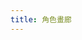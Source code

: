 ```yaml
---
title: 角色畫廊
---
```


<!-- 引入 Glide.js -->
<link rel="stylesheet" href="https://cdn.jsdelivr.net/npm/@glidejs/glide/dist/css/glide.core.min.css">
<link rel="stylesheet" href="https://cdn.jsdelivr.net/npm/@glidejs/glide/dist/css/glide.theme.min.css">
<script src="https://cdn.jsdelivr.net/npm/@glidejs/glide" defer></script>

<!-- 引入 lightGallery -->
<link rel="stylesheet" href="https://cdn.jsdelivr.net/npm/lightgallery@2.7.1/css/lightgallery.css">
<link rel="stylesheet" href="https://cdn.jsdelivr.net/npm/lightgallery@2.7.1/css/lg-zoom.css">
<script src="https://cdn.jsdelivr.net/npm/lightgallery@2.7.1/lightgallery.min.js" defer></script>
<script src="https://cdn.jsdelivr.net/npm/lightgallery@2.7.1/plugins/zoom/lg-zoom.min.js" defer></script>

<!-- 角色快速跳轉 -->
<div class="character-nav" id="character-nav">
  <!-- 按钮将由脚本动态生成 -->
</div>

<!-- 瀑布流畫廊 -->
<div id="masonry-gallery" class="masonry-container">
  <!-- 图片项将由脚本动态生成 -->
</div>

<!-- 每個角色的輪播圖 -->
<div class="character-slides" id="character-slides">
  <!-- 轮播将由脚本动态生成 -->
</div>

<style>
/* 基本樣式 */
.character-slides {
  position: relative;
  width: 100%;
  max-width: 600px;
  margin: 0 auto;
  text-align: center;
}

.character-slider {
  display: none;
  margin: 20px auto;
  width: 100%;
}

.character-slider.active {
  display: block;
}

.glide__slide {
  display: flex;
  flex-direction: column;
  align-items: center;
  justify-content: center;
  padding: 20px;
}

/* 圖片容器樣式 */
.image-container {
  width: 100%;
  max-width: 400px;
  margin: 0 auto;
  display: flex;
  justify-content: center;
  align-items: center;
  position: relative;
  overflow: hidden;
}

.glide__slide img {
  max-width: 100%;
  max-height: 500px;
  width: auto;
  height: auto;
  object-fit: contain;
  border-radius: 8px;
  /* 移除陰影 */
  /* box-shadow: 0 4px 8px rgba(0,0,0,0.1); */
}

/* 角色導航樣式 */
.character-nav {
  display: flex;
  justify-content: center;
  flex-wrap: wrap;
  gap: 10px;
  margin: 20px auto;
  max-width: 800px;
}

.char-btn {
  padding: 8px 16px;
  border: 1px solid var(--lightgray);
  border-radius: 20px;
  background: var(--light);
  cursor: pointer;
  transition: all 0.3s ease;
  font-size: 0.9em;
}

.char-btn:hover,
.char-btn.active {
  background: var(--secondary);
  color: var(--light);
}

/* 說明文字樣式 - 完全重寫 */
.slide-caption {
  margin: 20px auto 0;
  text-align: center;
  width: 100%;
  max-width: 400px;
  padding: 10px;
  box-sizing: border-box;
}

/* 隱藏所有Quartz生成的懸停元素 */
.slide-caption h3 a:after,
.slide-caption h3 a:before,
.slide-caption h3:after,
.slide-caption h3:before,
.slide-caption h3 .internal-link:after,
.slide-caption h3 .internal-link:before,
.slide-caption * .heading-anchor:after,
.slide-caption * .heading-anchor:before,
.slide-caption * .internal-link:after,
.slide-caption * .internal-link:before {
  display: none !important;
  opacity: 0 !important;
  content: none !important;
  visibility: hidden !important;
}

/* 完全重置標題樣式 */
.slide-caption h3 {
  display: block;
  width: 100%;
  margin: 0 auto;
  padding: 0;
  text-align: center;
  position: static;
  line-height: 1.5;
  font-size: 1.5em;
}

/* 強制覆蓋任何可能的Quartz樣式 */
.slide-caption h3,
.slide-caption h3 a,
.slide-caption h3 span,
.slide-caption h3 * {
  display: inline !important;
  text-align: center !important;
  position: static !important;
}

/* 確保段落文本也完全居中 */
.slide-caption p {
  display: block;
  width: 100%;
  margin: 10px auto;
  text-align: center;
  color: var(--gray);
}

.character-link {
  display: inline-block;
  margin-top: 10px;
  padding: 5px 10px;
  border-radius: 4px;
  background: var(--secondary);
  color: var(--light);
  text-decoration: none;
  transition: opacity 0.3s ease;
}

.character-link:hover {
  opacity: 0.8;
}

/* 隱藏被篩選的幻燈片 */
.glide__slide.hidden {
  display: none;
}

/* 修改導航箭頭樣式 */
.glide__arrow {
  position: absolute;
  top: 50%;
  transform: translateY(-50%);
  background: var(--light);
  color: var(--secondary);
  border: 1px solid var(--lightgray);
  border-radius: 50%;
  width: 40px;
  height: 40px;
  font-size: 1.2rem;
  cursor: pointer;
  transition: all 0.3s ease;
  z-index: 10;
  display: flex;
  justify-content: center;
  align-items: center;
  padding: 0;
  line-height: 1;
  
  /* 增加陰影效果，提高可見度 */
  box-shadow: 0 2px 10px rgba(0, 0, 0, 0.1);
}

/* 適應日/夜間模式 */
@media (prefers-color-scheme: light) {
  .glide__arrow {
    /* 日間模式下增強陰影 */
    box-shadow: 0 4px 12px rgba(0, 0, 0, 0.15), 0 0 0 1px rgba(0, 0, 0, 0.05);
    /* 確保文字在背景上可見 */
    color: var(--dark);
  }
}

@media (prefers-color-scheme: dark) {
  .glide__arrow {
    /* 夜間模式調整 */
    background: var(--dark);
    color: var(--light);
    border-color: var(--secondary);
    box-shadow: 0 4px 12px rgba(0, 0, 0, 0.3);
  }
}

.glide__arrow:hover {
  background: var(--secondary);
  color: var(--light);
  box-shadow: 0 4px 15px rgba(0, 0, 0, 0.25);
}

.glide__arrow--left {
  left: 10px;
}

.glide__arrow--right {
  right: 10px;
}

/* 修改 glide__track 容器，增加底部間距 */
.glide__track {
  position: relative;
  padding-bottom: 40px; /* 為導航點留出空間 */
}

/* 重新定位導航點 */
.glide__bullets {
  position: absolute;
  bottom: 10px; /* 從底部向上移動 */
  left: 50%;
  transform: translateX(-50%);
  display: flex;
  gap: 0.5rem;
  z-index: 5; /* 確保在其他元素上方 */
  padding: 5px 10px;
  border-radius: 20px;
  background-color: rgba(255, 255, 255, 0.5); /* 半透明背景增強可見度 */
}

/* 適應暗色模式的導航點背景 */
@media (prefers-color-scheme: dark) {
  .glide__bullets {
    background-color: rgba(0, 0, 0, 0.5);
  }
}

/* 增加輪播容器和說明文字的間距 */
.character-slider {
  margin-bottom: 30px;
}

.slide-caption {
  margin-top: 20px; /* 增加與導航點的距離 */
  padding-top: 5px;
  border-top: 1px solid var(--lightgray); /* 添加分隔線增強視覺區分 */
}

/* 增強導航點可視性 */
.glide__bullet {
  width: 12px;
  height: 12px;
  opacity: 0.7;
  background-color: #777;
  border: none;
  border-radius: 50%;
  margin: 0 3px;
  padding: 0;
  cursor: pointer;
}

.glide__bullet--active {
  opacity: 1;
  background-color: var(--secondary);
  transform: scale(1.3);
}

/* 修正輪播容器和內容的對齊問題 */
.glide, .glide__track, .glide__slides {
  width: 100%;
  margin: 0 auto;
}

.glide__slides {
  align-items: center;
  justify-content: center;
}

/* 全局覆蓋Quartz的標題樣式 - 更強力的選擇器 */
body .article .content h1, 
body .article .content h2,
body .article .content h3,
body .article .content h4,
body .article .content h5,
body .article .content h6,
body .article .content .slide-caption h3,
.article .content h1,
.article .content h2,
.article .content h3,
.article .content h4,
.article .content h5,
.article .content h6,
.article .content .slide-caption h3 {
  text-align: center !important;
}

/* 徹底禁用所有的懸停圖標 */
body .article a.internal-link::after,
body .article a.tag::after,
body .article a.heading-anchor::after,
body .article .slide-caption a::after,
body .article .slide-caption h3::after,
.article a.internal-link::after,
.article a.tag::after,
.article a.heading-anchor::after,
.article .slide-caption a::after,
.article .slide-caption h3::after {
  display: none !important;
  content: none !important;
  opacity: 0 !important;
  visibility: hidden !important;
}

/* 清除任何可能的浮動影響 */
.slide-caption:after {
  content: "";
  display: table;
  clear: both;
}

/* 強制所有文本元素居中對齊 */
.slide-caption *,
.slide-caption h3,
.slide-caption p,
.slide-caption a {
  text-align: center !important;
  display: block !important;
  margin-left: auto !important;
  margin-right: auto !important;
}

/* 為確保懸停圖標絕對不顯示，使用更激進的方式 */
.slide-caption h3:before,
.slide-caption h3:after,
.slide-caption a:before,
.slide-caption a:after {
  position: absolute !important;
  width: 0 !important;
  height: 0 !important;
  opacity: 0 !important;
  overflow: hidden !important;
  pointer-events: none !important;
  z-index: -9999 !important;
  content: "" !important;
}

/* 瀑布流畫廊樣式 */
.masonry-container {
  width: 100%;
  max-width: 1200px;
  margin: 30px auto;
  column-count: 3;
  column-gap: 20px;
  display: none;
}

@media (max-width: 1100px) {
  .masonry-container {
    column-count: 2;
  }
}

@media (max-width: 700px) {
  .masonry-container {
    column-count: 1;
  }
}

.masonry-container.active {
  display: block;
}

/* 當瀑布流處於全部模式時，隱藏圖片說明 */
.masonry-container.all-mode .image-caption {
  display: none;
}

/* 始终隐藏所有图片说明 */
.image-caption {
  display: none !important;
  visibility: hidden !important;
  height: 0 !important;
  overflow: hidden !important;
  margin: 0 !important;
  padding: 0 !important;
  opacity: 0 !important;
}

/* 隐藏轮播图中的说明文字 */
.slide-caption {
  display: none !important;
  visibility: hidden !important;
  height: 0 !important;
  overflow: hidden !important;
  margin: 0 !important;
  padding: 0 !important;
  opacity: 0 !important;
}

.masonry-item {
  break-inside: avoid;
  margin-bottom: 20px;
  display: none;
  cursor: pointer;
}

.masonry-item.show {
  display: block;
}

.masonry-item .image-container {
  position: relative;
  overflow: hidden;
  border-radius: 8px;
  /* 移除陰影 */
  /* box-shadow: 0 4px 8px rgba(0,0,0,0.1); */
  transition: transform 0.3s ease;
  display: block;
  width: 100%;
}

.masonry-item .image-container:hover {
  transform: translateY(-5px);
  /* 移除陰影 */
  /* box-shadow: 0 8px 16px rgba(0,0,0,0.2); */
}

.masonry-item img {
  width: 100%;
  display: block;
  border-radius: 8px;
}

.masonry-item .image-caption {
  padding: 15px;
  background-color: var(--light);
  border-radius: 0 0 8px 8px;
  text-align: center;
}

/* 適應暗色模式 */
@media (prefers-color-scheme: dark) {
  .masonry-item .image-caption {
    background-color: var(--dark);
  }
}

.masonry-item .image-caption h3 {
  margin: 0 0 8px 0;
  font-size: 1.2em;
}

.masonry-item .image-caption p {
  margin: 8px 0;
  font-size: 0.9em;
  color: var(--gray);
}

/* lightGallery 相關樣式 */
.lg-backdrop {
  background-color: rgba(0, 0, 0, 0.85);
}
</style>

<script>
(function() {
  // 添加全局错误处理
  window.addEventListener('error', function(event) {
    console.error('全局错误捕获:', event.error || event.message);
    // 尝试打印更多错误信息
    if (event.error && event.error.stack) {
      console.error('错误堆栈:', event.error.stack);
    }
    
    // 防止错误影响用户体验
    event.preventDefault();
    return true;
  });
  
  // 定義角色數據 - 只需要編輯這個數組來添加新角色
  const characterGalleryData = [
    {
      id: 'hcz',
      name: '黑村 紫',
      description: '大學生(計算機科學)/ 構成創始人',
      profileLink: '人物設定(DB)/黑村-紫',
      images: [
        {
          src: '_Attach/Image/avatar/tachie/hcz-tachie.PNG',
          alt: '黑村紫立繪',
          fallback: null // 無備用圖像
        },
        {
          src: '_Attach/Image/HCZ.png',
          alt: '黑村紫',
          fallback: null
        },
        {
          src: '_Attach/Image/IMG_6340.JPG',
          alt: '黑村紫',
          fallback: null
        }
      ]
    },
    {
      id: 'azmt',
      name: '東山 旅',
      description: '大學生/人類社會的高效低功耗垃圾回收站',
      profileLink: '人物設定(DB)/東山-旅',
      images: [
        {
          src: '_Attach/Image/avatar/tachie/dsl-tachie.PNG',
          alt: '東山旅立繪',
          fallback: '_Attach/Image/avatar/tachie/dsl-tachie.png'
        },
        {
          src: '_Attach/Image/IMG_6340.JPG',
          alt: '東山旅其他立繪',
          fallback: '_Attach/Image/IMG_6340.jpg'
        },
        {
          src: '_Attach/Image/DSL.png',
          alt: '東山旅其他立繪',
          fallback: '_Attach/Image/DSL.PNG'
        }
      ]
    },
    {
      id: 'stn',
      name: '赤井 刹那',
      description: '仿生人',
      profileLink: '人物設定(DB)/赤井-刹那',
      images: [
        {
          src: '_Attach/Image/stn2.png',
          alt: '赤井刹那其他圖片',
          fallback: null // 移除相同的备用路径，使用null更合适
        }
      ]
    },
    {
      id: 'kln',
      name: 'Klein Klein',
      description: '研究員',
      profileLink: '人物設定(DB)/Klein-Klein',
      images: [
        {
          src: '_Attach/Image/avatar/tachie/kln-tachie.PNG',
          alt: 'Klein立繪',
          fallback: '_Attach/Image/avatar/tachie/kln-tachie.png'
        }
      ]
    }
    // 添加新角色只需在此處添加新的對象
    // 例如:
    // {
    //   id: 'new-character-id',
    //   name: '新角色名稱',
    //   description: '角色描述',
    //   profileLink: '角色檔案鏈接',
    //   images: [
    //     {
    //       src: '圖片路徑',
    //       alt: '圖片描述',
    //       fallback: '備用圖片路徑（如果有）或null'
    //     },
    //     // 更多圖片...
    //   ]
    // }
  ];

  // 確保腳本只會執行一次的標記
  let characterGalleryInitialized = false;
  let lightGalleryInstance = null;
  
  // 處理所有角色數據，確保profileLink中的空格被替換為短橫線
  function processCharacterData() {
    characterGalleryData.forEach(character => {
      // 如果profileLink中含有空格，替換為短橫線
      if (character.profileLink.includes(' ')) {
        character.profileLink = character.profileLink.replace(/\s+/g, '-');
        console.log(`已將 ${character.name} 的profileLink空格替換為短橫線: ${character.profileLink}`);
      }
    });
  }
  
  // 添加對 Quartz SPA 導航事件的監聽
  document.addEventListener('nav', function() {
    console.log('Quartz 導航事件檢測到，重新初始化畫廊');
    
    // 防止多次初始化或资源冲突
    setTimeout(() => {
      // 重置初始化標誌，允許重新初始化
      characterGalleryInitialized = false;
      
      // 如果存在 lightGallery 實例，先銷毀它
      if (lightGalleryInstance) {
        try {
          console.log('銷毀先前的lightGallery實例');
          lightGalleryInstance.destroy();
        } catch (e) {
          console.error('銷毀lightGallery實例時出錯:', e);
        } finally {
          lightGalleryInstance = null;
        }
      }
      
      // 嘗試初始化畫廊
      if(typeof Glide !== 'undefined') {
        setTimeout(initGallery, 200); // 延迟一点执行，确保DOM已更新
      } else {
        waitForGlide();
      }
    }, 10);
  });

  // 避免在Markdown处理过程中出现转义字符问题的辅助函数
  function safeCheck(value) {
    if (!value) return false;
    if (typeof value !== 'string') return false;
    return value.trim() !== '';
  }
  
  // 安全地读取属性，避免HTML转义字符问题
  function safeGetAttribute(element, attr) {
    if (!element) return '';
    const value = element.getAttribute(attr);
    if (!safeCheck(value)) return '';
    
    // 解码可能被转义的值
    try {
      return decodeURIComponent(value);
    } catch (e) {
      return value;
    }
  }

  // 调试辅助函数
  function debugLog(message, data) {
    console.log(`%c${message}`, 'background: #4CAF50; color: white; padding: 2px 5px; border-radius: 3px;', data || '');
  }
  
  function debugError(message, error) {
    console.error(`%c${message}`, 'background: #F44336; color: white; padding: 2px 5px; border-radius: 3px;', error || '');
  }

  // 解码可能的HTML实体编码
  function unescapeHtmlEntities(str) {
    if (typeof str !== 'string') return str;
    
    const htmlEntities = {
      '&amp;': '&',
      '&lt;': '<',
      '&gt;': '>',
      '&quot;': '"',
      '&#39;': "'",
      '&#x2F;': '/'
    };
    
    return str.replace(/&amp;|&lt;|&gt;|&quot;|&#39;|&#x2F;/g, match => htmlEntities[match]);
  }

  // 初始化畫廊函數
  function initGallery() {
    if(characterGalleryInitialized) return;
    characterGalleryInitialized = true;
    
    console.log('初始化角色畫廊...');
    
    // 處理角色數據，確保profileLink格式正確
    processCharacterData();
    
    const charactersContainer = document.getElementById('character-slides');
    const masonryContainer = document.getElementById('masonry-gallery');
    const navContainer = document.getElementById('character-nav');
    
    // 清空容器
    if(!charactersContainer || !masonryContainer || !navContainer) {
      console.error('無法找到畫廊容器元素');
      return;
    }

    charactersContainer.innerHTML = '';
    masonryContainer.innerHTML = '';
    navContainer.innerHTML = '';
    
    // 添加"全部"按鈕
    const allButton = document.createElement('button');
    allButton.className = 'char-btn';
    allButton.setAttribute('data-target', 'all');
    allButton.textContent = '全部';
    navContainer.appendChild(allButton);
    
    // 創建角色按鈕和滑塊
    characterGalleryData.forEach((character, index) => {
      // 創建角色按鈕
      const charButton = document.createElement('button');
      charButton.className = 'char-btn';
      if (index === 0) charButton.classList.add('active'); // 默認第一個角色為活動狀態
      charButton.setAttribute('data-target', character.id);
      charButton.textContent = character.name;
      navContainer.appendChild(charButton);
      
      // 創建瀑布流項目
      character.images.forEach((image, imgIndex) => {
        const masonryItem = document.createElement('div');
        masonryItem.className = 'masonry-item';
        masonryItem.setAttribute('data-character', character.id);
        
        const imageContainer = document.createElement('div');
        imageContainer.className = 'image-container';
        
        // 創建用於 lightGallery 的元素
        const lgLink = document.createElement('a');
        // 使用 javascript:void(0) 作为链接地址，防止默认跳转
        lgLink.href = 'javascript:void(0);';
        // 保存原始图片URL到data属性
        lgLink.setAttribute('data-lg-size', 'auto');
        lgLink.setAttribute('data-src', encodeURI(image.src));
        lgLink.setAttribute('data-original-src', encodeURI(image.src));
        lgLink.setAttribute('data-sub-html', `<h4>${character.name}</h4><p>${character.description}</p>`);
        
        // 添加点击事件处理器，防止跳转
        lgLink.addEventListener('click', function(e) {
          try {
            e.preventDefault();
            e.stopPropagation();
            
            // 手动打开 lightGallery
            if (lightGalleryInstance) {
              // 需要找到当前项目在所有可见项目中的索引
              const visibleItems = document.querySelectorAll('.masonry-item.show .image-container a');
              const currentIndex = Array.from(visibleItems).indexOf(this);
              console.log(`点击了图片，打开 lightGallery，索引: ${currentIndex}`);
              lightGalleryInstance.openGallery(currentIndex >= 0 ? currentIndex : 0);
            } else {
              console.log('lightGallery 实例不存在，无法打开画廊');
            }
            
            return false;
          } catch (e) {
            console.error('点击处理器出错:', e);
            return false;
          }
        });
        
        const img = document.createElement('img');
        img.src = encodeURI(image.src);
        img.alt = image.alt;
        img.setAttribute('data-image-path', image.src);
        img.setAttribute('data-character-name', character.name);
        img.setAttribute('data-description', character.description);
        img.setAttribute('data-profile-link', character.profileLink);
        
        // 添加備用圖片處理
        if (image.fallback) {
          img.onerror = function() {
            try {
              this.onerror = null;
              const fallbackSrc = unescapeHtmlEntities(encodeURI(image.fallback));
              console.log(`图片加载失败: ${image.src}，尝试使用备用图片: ${fallbackSrc}`);
              this.src = fallbackSrc;
              // 更新data-src属性
              lgLink.setAttribute('data-src', fallbackSrc);
              lgLink.setAttribute('data-original-src', fallbackSrc);
            } catch (e) {
              console.error('加载备用图片时出错:', e);
            }
          };
        } else {
          img.onerror = function() {
            console.error(`图片加载失败，无备用图片: ${image.src}`);
          };
        }
        
        lgLink.appendChild(img);
        
        const imageCaption = document.createElement('div');
        imageCaption.className = 'image-caption';
        
        const title = document.createElement('h3');
        title.textContent = character.name;
        
        const description = document.createElement('p');
        description.textContent = character.description;
        
        const link = document.createElement('a');
        link.href = character.profileLink;
        link.className = 'character-link';
        link.textContent = '查看角色檔案';
        
        // 為角色链接添加点击事件处理器，阻止Quartz默认跳转并自己处理
        link.addEventListener('click', function(e) {
          e.preventDefault();
          // 使用window.location.href手动跳转，确保使用正确格式的URL
          window.location.href = character.profileLink;
        });
        
        imageCaption.appendChild(title);
        imageCaption.appendChild(description);
        imageCaption.appendChild(link);
        
        imageContainer.appendChild(lgLink);
        imageContainer.appendChild(imageCaption);
        
        masonryItem.appendChild(imageContainer);
        masonryContainer.appendChild(masonryItem);
      });
      
      // 創建輪播圖
      const sliderDiv = document.createElement('div');
      sliderDiv.id = `${character.id}-slider`;
      sliderDiv.className = 'glide character-slider';
      if (index === 0) sliderDiv.classList.add('active'); // 默認第一個角色為活動狀態
      
      // 輪播軌道
      const trackDiv = document.createElement('div');
      trackDiv.className = 'glide__track';
      trackDiv.setAttribute('data-glide-el', 'track');
      
      // 輪播幻燈片
      const slidesList = document.createElement('ul');
      slidesList.className = 'glide__slides';
      
      // 創建幻燈片
      character.images.forEach(image => {
        const slide = document.createElement('li');
        slide.className = 'glide__slide';
        
        const imageContainer = document.createElement('div');
        imageContainer.className = 'image-container';
        
        const img = document.createElement('img');
        img.src = encodeURI(image.src);
        img.alt = image.alt;
        
        // 添加備用圖片處理
        if (image.fallback) {
          img.onerror = function() {
            try {
              this.onerror = null;
              const fallbackSrc = unescapeHtmlEntities(encodeURI(image.fallback));
              console.log(`图片加载失败: ${image.src}，尝试使用备用图片: ${fallbackSrc}`);
              this.src = fallbackSrc;
            } catch (e) {
              console.error('加载备用图片时出错:', e);
            }
          };
        } else {
          img.onerror = function() {
            console.error(`图片加载失败，无备用图片: ${image.src}`);
          };
        }
        
        imageContainer.appendChild(img);
        slide.appendChild(imageContainer);
        slidesList.appendChild(slide);
      });
      
      // 創建輪播點
      const bulletsDiv = document.createElement('div');
      bulletsDiv.className = 'glide__bullets';
      bulletsDiv.setAttribute('data-glide-el', 'controls[nav]');
      
      character.images.forEach((_, imageIndex) => {
        const bullet = document.createElement('button');
        bullet.className = 'glide__bullet';
        bullet.setAttribute('data-glide-dir', `=${imageIndex}`);
        bulletsDiv.appendChild(bullet);
      });
      
      // 創建輪播箭頭
      const arrowsDiv = document.createElement('div');
      arrowsDiv.className = 'glide__arrows';
      arrowsDiv.setAttribute('data-glide-el', 'controls');
      
      const leftArrow = document.createElement('button');
      leftArrow.className = 'glide__arrow glide__arrow--left';
      leftArrow.setAttribute('data-glide-dir', '<');
      leftArrow.textContent = '←';
      
      const rightArrow = document.createElement('button');
      rightArrow.className = 'glide__arrow glide__arrow--right';
      rightArrow.setAttribute('data-glide-dir', '>');
      rightArrow.textContent = '→';
      
      arrowsDiv.appendChild(leftArrow);
      arrowsDiv.appendChild(rightArrow);
      
      // 將軌道和控制元素添加到輪播
      trackDiv.appendChild(slidesList);
      trackDiv.appendChild(bulletsDiv);
      trackDiv.appendChild(arrowsDiv);
      sliderDiv.appendChild(trackDiv);
      
      // 創建說明文字
      const captionDiv = document.createElement('div');
      captionDiv.className = 'slide-caption';
      
      const captionTitle = document.createElement('h3');
      captionTitle.textContent = character.name;
      
      const captionDesc = document.createElement('p');
      captionDesc.textContent = character.description;
      
      const captionLink = document.createElement('a');
      captionLink.href = character.profileLink;
      captionLink.className = 'character-link';
      captionLink.textContent = '查看角色檔案';
      
      // 為輪播中的角色链接添加点击事件处理器
      captionLink.addEventListener('click', function(e) {
        e.preventDefault();
        // 使用window.location.href手动跳转，确保使用正确格式的URL
        window.location.href = character.profileLink;
      });
      
      captionDiv.appendChild(captionTitle);
      captionDiv.appendChild(captionDesc);
      captionDiv.appendChild(captionLink);
      
      sliderDiv.appendChild(captionDiv);
      
      // 將輪播添加到容器
      charactersContainer.appendChild(sliderDiv);
    });
    
    // 初始化所有輪播
    const sliders = {};
    
    function initSliders() {
      document.querySelectorAll('.character-slider').forEach(slider => {
        const id = slider.id;
        
        // 如果已經初始化過，先銷毀
        if (sliders[id]) {
          sliders[id].destroy();
        }
        
        // 重新初始化
        try {
          console.log(`初始化輪播: ${id}`);
          sliders[id] = new Glide(`#${id}`, {
            type: 'carousel',
            perView: 1,
            focusAt: 'center',
            gap: 0,
            autoplay: 5000,
            hoverpause: true,
            animationDuration: 800
          }).mount();
        } catch (e) {
          console.error(`初始化輪播 ${id} 失敗:`, e);
        }
      });
    }
    
    // 初始化 lightGallery
    function initLightGallery() {
      if(typeof lightGallery === 'undefined') {
        console.error('lightGallery 未加載，無法初始化');
        return;
      }
      
      // 如果已經存在實例，先銷毀
      if(lightGalleryInstance) {
        lightGalleryInstance.destroy();
        lightGalleryInstance = null;
      }
      
      try {
        console.log('初始化 lightGallery...');
        
        // 只选择那些具有有效src属性的图片链接
        const visibleItems = document.querySelectorAll('.masonry-item.show');
        debugLog(`找到 ${visibleItems.length} 个可见项目`);
        
        const validImgLinks = [];
        
        // 过滤掉无效的图片元素
        visibleItems.forEach((item, idx) => {
          try {
            const link = item.querySelector('.image-container a');
            if (!link) {
              debugError(`项目 ${idx} 没有图片链接元素`);
              return;
            }
            
            const img = link.querySelector('img');
            if (!img) {
              debugError(`项目 ${idx} 没有图片元素`);
              return;
            }
            
            const src = safeGetAttribute(img, 'src');
            if (safeCheck(src)) {
              validImgLinks.push(link);
              debugLog(`添加有效图片 ${idx}:`, src);
            } else {
              debugError(`项目 ${idx} 图片源无效:`, src);
            }
          } catch (e) {
            debugError(`处理项目 ${idx} 时出错:`, e);
          }
        });
        
        if(validImgLinks.length === 0) {
          console.log('沒有找到有效的可見圖片，無法初始化 lightGallery');
          return;
        }
        
        console.log(`找到 ${validImgLinks.length} 个有效图片元素进行初始化`);
        
        // 然後初始化 lightGallery，只使用有效的图片元素
        lightGalleryInstance = lightGallery(document.getElementById('masonry-gallery'), {
          selector: '.masonry-item.show .image-container a', // 只選擇可見的項目
          speed: 500,
          backdropDuration: 400,
          counter: true,
          download: false,
          plugins: [lgZoom], // 移除缩略图插件，只保留放大功能
          zoomFromOrigin: true,
          allowMediaOverlap: false,
          mode: 'lg-fade',
          licenseKey: 'GPLv3-personal',  // 添加许可证密钥
          // Medium-like zoom 設置
          zoom: {
            scale: 3, // 最大縮放倍數
            enableZoomAfter: 300, // 延遲激活縮放功能的時間（毫秒）
            mousewheel: true, // 啟用鼠標滾輪縮放
            actualSize: true // 允許查看實際大小
          },
          thumbnail: false, // 显式禁用缩略图
          // 重要：设置数据源解析函数，处理可能被HTML转义的属性
          getDynamicOptions: function(dynamicIndex, index) {
            try {
              const item = validImgLinks[index];
              if (!item) return { src: '' };
              
              // 从data属性获取图片URL，并确保它是有效的
              const src = safeGetAttribute(item, 'data-original-src') || safeGetAttribute(item, 'data-src');
              
              console.log(`获取图片源: ${src} (索引: ${index})`);
              
              // 确保解码任何可能的HTML实体
              return {
                src: unescapeHtmlEntities(src),
                thumb: '' // 不使用缩略图
              };
            } catch (e) {
              console.error('处理图片源时出错:', e);
              return { src: '' };
            }
          },
          mobileSettings: {
            controls: true,
            showCloseIcon: true,
            download: false
          }
        });
        
        // 为每个有效的图片链接添加点击事件处理器
        validImgLinks.forEach((link, idx) => {
          // 移除原有的所有点击事件处理器，确保没有重复
          const newLink = link.cloneNode(true);
          link.parentNode.replaceChild(newLink, link);
          
          // 添加新的点击处理器
          newLink.addEventListener('click', function(e) {
            e.preventDefault();
            e.stopPropagation();
            
            console.log(`点击了图片 ${idx}，正在打开 lightGallery`);
            
            // 使用当前元素的索引打开lightGallery
            if(lightGalleryInstance) {
              lightGalleryInstance.openGallery(idx);
            } else {
              console.warn('lightGallery 实例不存在，尝试重新初始化');
              setTimeout(() => {
                initLightGallery();
                if(lightGalleryInstance) {
                  lightGalleryInstance.openGallery(idx);
                }
              }, 100);
            }
            
            return false;
          });
        });
        
        console.log('lightGallery 初始化成功，處理了 ' + validImgLinks.length + ' 個有效圖片');
      } catch (e) {
        console.error('初始化 lightGallery 失敗:', e);
        console.error(e.stack);
      }
    }
    
    // 首次初始化
    initSliders();
    
    // 窗口大小變化時重新初始化
    window.addEventListener('resize', function() {
      // 使用防抖技術，避免頻繁調用
      clearTimeout(window.resizeTimer);
      window.resizeTimer = setTimeout(function() {
        // 獲取當前活動的角色ID
        const activeSlider = document.querySelector('.character-slider.active');
        const activeId = activeSlider ? activeSlider.id.replace('-slider', '') : characterGalleryData[0].id;
        
        // 重新初始化所有輪播
        initSliders();
        
        // 確保當前活動的角色保持顯示
        showCharacter(activeId);
      }, 250);
    });

    // 顯示特定角色的函數
    function showCharacter(targetId) {
      // 更新按鈕狀態
      document.querySelectorAll('.char-btn').forEach(btn => {
        if (btn.getAttribute('data-target') === targetId) {
          btn.classList.add('active');
        } else {
          btn.classList.remove('active');
        }
      });

      // 如果是"全部"模式
      if (targetId === 'all') {
        // 隱藏輪播視圖
        document.querySelector('.character-slides').style.display = 'none';
        
        // 顯示瀑布流
        const masonryContainer = document.getElementById('masonry-gallery');
        masonryContainer.classList.add('active');
        // 添加全部模式類名，用於隱藏圖片說明
        masonryContainer.classList.add('all-mode');
        
        // 處理重複圖片 - 創建一個集合來跟踪已顯示的圖片路徑
        const shownImagePaths = new Set();
        
        // 先隱藏所有項目
        document.querySelectorAll('.masonry-item').forEach(item => {
          item.classList.remove('show');
        });
        
        // 然後有選擇地顯示項目，避免重複圖片
        document.querySelectorAll('.masonry-item').forEach(item => {
          const img = item.querySelector('img');
          const imagePath = img.getAttribute('data-image-path');
          
          // 如果該圖片路徑尚未顯示，則顯示此項目
          if (!shownImagePaths.has(imagePath)) {
            item.classList.add('show');
            shownImagePaths.add(imagePath);
          }
        });
        
        // 在"全部"模式下初始化 lightGallery
        setTimeout(initLightGallery, 100);
        
        return;
      }
      
      // 如果不是"全部"模式，隱藏瀑布流，顯示輪播
      const masonryContainer = document.getElementById('masonry-gallery');
      masonryContainer.classList.remove('active');
      // 移除全部模式類名
      masonryContainer.classList.remove('all-mode');
      document.querySelector('.character-slides').style.display = 'block';

      // 切換輪播顯示
      document.querySelectorAll('.character-slider').forEach(slider => {
        if (slider.id === `${targetId}-slider`) {
          slider.classList.add('active');
          
          // 確保該輪播已初始化並更新
          if (sliders[slider.id]) {
            setTimeout(() => {
              console.log(`更新輪播: ${slider.id}`);
              sliders[slider.id].update();
            }, 50); // 給DOM一些時間來響應切換
          }
        } else {
          slider.classList.remove('active');
        }
      });
      
      // 在瀑布流中僅顯示當前角色的項目（雖然瀑布流已被隱藏）
      document.querySelectorAll('.masonry-item').forEach(item => {
        if (item.getAttribute('data-character') === targetId) {
          item.classList.add('show');
        } else {
          item.classList.remove('show');
        }
      });
    }

    // 處理按鈕點擊
    document.querySelectorAll('.char-btn').forEach(button => {
      button.addEventListener('click', function() {
        const targetId = this.getAttribute('data-target');
        console.log(`點擊角色按鈕: ${targetId}`);
        
        // 更新活動角色
        showCharacter(targetId);
        
        // 更新 URL
        history.pushState(null, '', `#${targetId}`);
      });
    });

    // 處理 URL 錨點跳轉
    function handleHash() {
      const hash = window.location.hash.substring(1);
      if (hash) {
        console.log(`從 URL 錨點跳轉到: ${hash}`);
        // 檢查是否有與錨點匹配的按鈕
        const targetButton = document.querySelector('.char-btn[data-target="' + hash + '"]');
        if (targetButton) {
          targetButton.click();
        }
      }
    }

    // 監聽 URL 變化
    window.addEventListener('hashchange', handleHash);
    
    // 初始加載時檢查錨點
    handleHash();
    
    // 默認顯示第一個角色
    if (!window.location.hash) {
      showCharacter(characterGalleryData[0].id);
    }
  }

  // 等待Glide.js加載
  function waitForGlide() {
    if (typeof Glide !== 'undefined') {
      console.log('Glide.js 已加載，初始化畫廊');
      initGallery();
    } else {
      console.log('等待Glide.js加載...');
      setTimeout(waitForGlide, 200);
    }
  }

  // 加載Glide.js腳本
  function loadGlideScript() {
    console.log('手動加載Glide.js');
    const glideScript = document.createElement('script');
    glideScript.src = 'https://cdn.jsdelivr.net/npm/@glidejs/glide';
    glideScript.onload = initGallery;
    glideScript.onerror = () => console.error('Glide.js加載失敗');
    document.head.appendChild(glideScript);
  }

  // 等待 lightGallery 加載
  function waitForLightGallery() {
    // 最多等待10秒
    const maxAttempts = 50; // 每200ms检查一次，最多10秒
    let attempts = 0;
    
    function check() {
      if(typeof lightGallery !== 'undefined') {
        console.log('lightGallery 已加載，可以使用');
        return true;
      } 
      
      attempts++;
      if(attempts >= maxAttempts) {
        console.warn('lightGallery 加载超时，尝试手动初始化');
        loadLightGalleryManually();
        return false;
      }
      
      console.log(`等待 lightGallery 加載...（${attempts}/${maxAttempts}）`);
      setTimeout(check, 200);
      return false;
    }
    
    return check();
  }
  
  // 手动加载lightGallery
  function loadLightGalleryManually() {
    if(typeof lightGallery !== 'undefined') {
      console.log('lightGallery 已存在，无需手动加载');
      return;
    }
    
    console.warn('手动加载lightGallery');
    
    // 确保CSS已加载
    const existingCss = document.querySelector('link[href*="lightgallery.css"]');
    if(!existingCss) {
      const lgCss = document.createElement('link');
      lgCss.rel = 'stylesheet';
      lgCss.href = 'https://cdn.jsdelivr.net/npm/lightgallery@2.7.1/css/lightgallery.css';
      document.head.appendChild(lgCss);
      
      const lgZoomCss = document.createElement('link');
      lgZoomCss.rel = 'stylesheet';
      lgZoomCss.href = 'https://cdn.jsdelivr.net/npm/lightgallery@2.7.1/css/lg-zoom.css';
      document.head.appendChild(lgZoomCss);
    }
    
    // 加载主脚本和插件
    const lgScript = document.createElement('script');
    lgScript.src = 'https://cdn.jsdelivr.net/npm/lightgallery@2.7.1/lightgallery.min.js';
    lgScript.onload = function() {
      console.log('lightGallery 主脚本加载成功');
      
      const zoomScript = document.createElement('script');
      zoomScript.src = 'https://cdn.jsdelivr.net/npm/lightgallery@2.7.1/plugins/zoom/lg-zoom.min.js';
      zoomScript.onload = function() {
        console.log('lightGallery zoom插件加载成功');
        if(!characterGalleryInitialized) {
          setTimeout(initGallery, 100);
        } else {
          // 如果画廊已初始化但lightGallery实例不存在，重新初始化lightGallery
          setTimeout(initLightGallery, 100);
        }
      };
      document.head.appendChild(zoomScript);
    };
    document.head.appendChild(lgScript);
  }
  
  // 使用防抖函数避免短时间内多次初始化
  function debounce(func, wait) {
    let timeout;
    return function(...args) {
      const context = this;
      clearTimeout(timeout);
      timeout = setTimeout(() => func.apply(context, args), wait);
    };
  }
  
  // 包装初始化函数以防止重复调用
  const debouncedInit = debounce(function() {
    if(!characterGalleryInitialized) {
      console.log('延迟初始化画廊');
      initGallery();
    }
  }, 100);
  
  // 使用DOMContentLoaded事件
  document.addEventListener('DOMContentLoaded', function() {
    console.log('DOM加載完成，嘗試初始化畫廊');
    
    try {
      if(typeof Glide !== 'undefined') {
        debouncedInit();
      } else {
        waitForGlide();
      }
      
      // 等待 lightGallery 加載
      waitForLightGallery();
    } catch(e) {
      console.error('DOMContentLoaded处理器出错:', e);
    }
  });
  
  // 使用window.onload作為備份
  window.addEventListener('load', function() {
    console.log('頁面完全加載，檢查畫廊初始化狀態');
    
    try {
      if(!characterGalleryInitialized) {
        console.log('畫廊尚未初始化，嘗試加載Glide.js');
        loadGlideScript();
      }
      
      // 確保lightGallery已加載
      if(typeof lightGallery === 'undefined') {
        loadLightGalleryManually();
      } else if(characterGalleryInitialized && !lightGalleryInstance) {
        // 如果画廊已初始化但lightGallery实例不存在
        console.log('画廊已初始化但lightGallery实例不存在，初始化lightGallery');
        initLightGallery();
      }
    } catch(e) {
      console.error('window.onload处理器出错:', e);
    }
  });
})();
</script>
